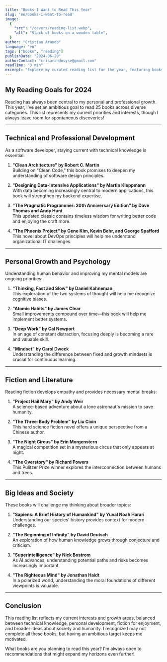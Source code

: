 ```yaml
---
title: "Books I Want to Read This Year"
slug: 'en/books-i-want-to-read'
image:
  {
    "src": "/covers/reading-list.webp",
    "alt": "Stack of books on a wooden table",
  }
author: "Cristian Arando"
language: "en"
tags: ["books", "reading"]
publishDate: "2024-06-20"
authorContact: "crisarandosyse@gmail.com"
readTime: "3 min"
excerpt: "Explore my curated reading list for the year, featuring books across technical subjects, fiction, personal development, and big ideas that I'm excited to discover."
---
```


## My Reading Goals for 2024

Reading has always been central to my personal and professional growth. This year, I've set an ambitious goal to read 25 books across diverse categories. This list represents my current priorities and interests, though I always leave room for spontaneous discoveries!

---

## Technical and Professional Development

As a software developer, staying current with technical knowledge is essential:

1. **"Clean Architecture" by Robert C. Martin**  
   Building on "Clean Code," this book promises to deepen my understanding of software design principles.

2. **"Designing Data-Intensive Applications" by Martin Kleppmann**  
   With data becoming increasingly central to modern applications, this book will strengthen my backend expertise.

3. **"The Pragmatic Programmer: 20th Anniversary Edition" by Dave Thomas and Andy Hunt**  
   This updated classic contains timeless wisdom for writing better code and enjoying the craft more.

4. **"The Phoenix Project" by Gene Kim, Kevin Behr, and George Spafford**  
   This novel about DevOps principles will help me understand organizational IT challenges.

---

## Personal Growth and Psychology

Understanding human behavior and improving my mental models are ongoing priorities:

1. **"Thinking, Fast and Slow" by Daniel Kahneman**  
   This exploration of the two systems of thought will help me recognize cognitive biases.

2. **"Atomic Habits" by James Clear**  
   Small improvements compound over time—this book will help me implement better systems.

3. **"Deep Work" by Cal Newport**  
   In an age of constant distraction, focusing deeply is becoming a rare and valuable skill.

4. **"Mindset" by Carol Dweck**  
   Understanding the difference between fixed and growth mindsets is crucial for continuous learning.

---

## Fiction and Literature

Reading fiction develops empathy and provides necessary mental breaks:

1. **"Project Hail Mary" by Andy Weir**  
   A science-based adventure about a lone astronaut's mission to save humanity.

2. **"The Three-Body Problem" by Liu Cixin**  
   This hard science fiction novel offers a unique perspective from a Chinese author.

3. **"The Night Circus" by Erin Morgenstern**  
   A magical competition set in a mysterious circus that only appears at night.

4. **"The Overstory" by Richard Powers**  
   This Pulitzer Prize winner explores the interconnection between humans and trees.

---

## Big Ideas and Society

These books will challenge my thinking about broader topics:

1. **"Sapiens: A Brief History of Humankind" by Yuval Noah Harari**  
   Understanding our species' history provides context for modern challenges.

2. **"The Beginning of Infinity" by David Deutsch**  
   An exploration of how human knowledge grows through conjecture and criticism.

3. **"Superintelligence" by Nick Bostrom**  
   As AI advances, understanding potential paths and risks becomes increasingly important.

4. **"The Righteous Mind" by Jonathan Haidt**  
   In a polarized world, understanding the moral foundations of different viewpoints is valuable.

---

## Conclusion

This reading list reflects my current interests and growth areas, balanced between technical knowledge, personal development, fiction for enjoyment, and broader ideas about society and humanity. I recognize I may not complete all these books, but having an ambitious target keeps me motivated.

What books are you planning to read this year? I'm always open to recommendations that might expand my horizons even further!
